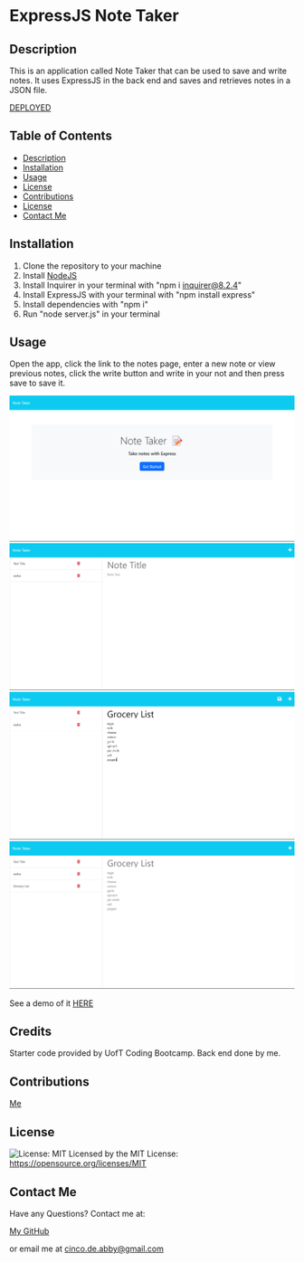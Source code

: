 
  # ExpressJS Note Taker

  ## Description

  This is an application called Note Taker that can be used to save and write notes. It uses ExpressJS in the back end and saves and retrieves notes in a JSON file.

  [DEPLOYED](https://radiant-atoll-51323-a9035fe51ff3.herokuapp.com/)

  ## Table of Contents
   - [Description](#description)
   - [Installation](#installation)
   - [Usage](#usage)
   - [License](#license)
   - [Contributions](#contributions)
   - [License](#license)
   - [Contact Me](#contact-me)

  ## Installation

  1. Clone the repository to your machine 
  2. Install [NodeJS](https://nodejs.org/en/download) 
  3. Install Inquirer in your terminal with "npm i inquirer@8.2.4" 
  4. Install ExpressJS with your terminal with "npm install express" 
  5. Install dependencies with "npm i" 
  6. Run "node server.js" in your terminal

  ## Usage

  Open the app, click the link to the notes page, enter a new note or view previous notes, click the write button and write in your not and then press save to save it.

  ![Alt text](Assets/notetaker1.png)
  ![Alt text](Assets/notetaker2.png)
  ![Alt text](Assets/notetaker3.png)
  ![Alt text](Assets/notetaker4.png)

  See a demo of it [HERE](https://drive.google.com/file/d/1jPB9nvex0A8sTBMltWj4oLqqRBrlMvIR/view)

  ## Credits

  Starter code provided by UofT Coding Bootcamp. Back end done by me.

  ## Contributions

  [Me](https://github.com/abi-gail17)

  ## License

  ![License: MIT](https://img.shields.io/badge/License-MIT-yellow.svg) Licensed by the MIT License: https://opensource.org/licenses/MIT

  ## Contact Me
  Have any Questions? Contact me at:

  [My GitHub](https://github.com/abi-gail17)

  or email me at cinco.de.abby@gmail.com

